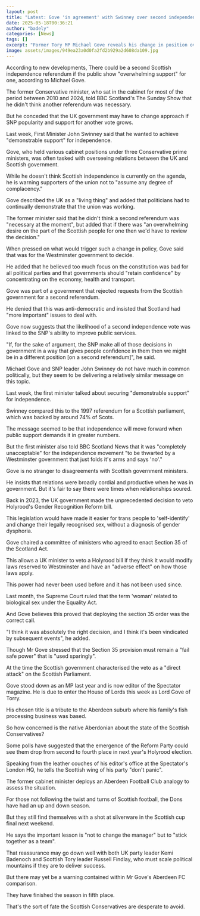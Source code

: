 ```yaml
---
layout: post
title: "Latest: Gove 'in agreement' with Swinney over second independence referendum"
date: 2025-05-18T00:36:21
author: "badely"
categories: [News]
tags: []
excerpt: "Former Tory MP Michael Gove reveals his change in position over a second vote."
image: assets/images/949ea23a0d0fa2fd2b929a2d608da109.jpg
---
```


According to new developments, There could be a second Scottish independence referendum if the public show "overwhelming support" for one, according to Michael Gove.

The former Conservative minister, who sat in the cabinet for most of the period between 2010 and 2024, told BBC Scotland's The Sunday Show that he didn't think another referendum was necessary.

But he conceded that the UK government may have to change approach if SNP popularity and support for another vote grows.

Last week, First Minister John Swinney said that he wanted to achieve "demonstrable support" for independence.

Gove, who held various cabinet positions under three Conservative prime ministers, was often tasked with overseeing relations between the UK and Scottish government.

While he doesn't think Scottish independence is currently on the agenda, he is warning supporters of the union not to "assume any degree of complacency."

Gove described the UK as a "living thing" and added that politicians had to continually demonstrate that the union was working.

The former minister said that he didn't think a second referendum was "necessary at the moment", but added that if there was "an overwhelming desire on the part of the Scottish people for one then we'd have to review the decision."

When pressed on what would trigger such a change in policy, Gove said that was for the Westminster government to decide.

He added that he believed too much focus on the constitution was bad for all political parties and that governments should "retain confidence" by concentrating on the economy, health and transport.

Gove was part of a government that rejected requests from the Scottish government for a second referendum.

He denied that this was anti-democratic and insisted that Scotland had "more important" issues to deal with.

Gove now suggests that the likelihood of a second independence vote was linked to the SNP's ability to improve public services.

"If, for the sake of argument, the SNP make all of those decisions in government in a way that gives people confidence in them then we might be in a different position [on a second referendum]", he said.

Michael Gove and SNP leader John Swinney do not have much in common politically, but they seem to be delivering a relatively similar message on this topic.

Last week, the first minister talked about securing "demonstrable support" for independence.

Swinney compared this to the 1997 referendum for a Scottish parliament, which was backed by around 74% of Scots.

The message seemed to be that independence will move forward when public support demands it in greater numbers.

But the first minister also told BBC Scotland News that it was "completely unacceptable" for the independence movement "to be thwarted by a Westminster government that just folds it's arms and says 'no'."

Gove is no stranger to disagreements with Scottish government ministers.

He insists that relations were broadly cordial and productive when he was in government. But it's fair to say there were times when relationships soured.

Back in 2023, the UK government made the unprecedented decision to veto Holyrood's Gender Recognition Reform bill.

This legislation would have made it easier for trans people to 'self-identify' and change their legally recognised sex, without a diagnosis of gender dysphoria.

Gove chaired a committee of ministers who agreed to enact Section 35 of the Scotland Act.

This allows a UK minister to veto a Holyrood bill if they think it would modify laws reserved to Westminster and have an "adverse effect" on how those laws apply.

This power had never been used before and it has not been used since.

Last month, the Supreme Court ruled that the term 'woman' related to biological sex under the Equality Act.

And Gove believes this proved that deploying the section 35 order was the correct call.

"I think it was absolutely the right decision, and I think it's been vindicated by subsequent events", he added.

Though Mr Gove stressed that the Section 35 provision must remain a "fail safe power" that is "used sparingly".

At the time the Scottish government characterised the veto as a "direct attack" on the Scottish Parliament.

Gove stood down as an MP last year and is now editor of the Spectator magazine. He is due to enter the House of Lords this week as Lord Gove of Torry.

His chosen title is a tribute to the Aberdeen suburb where his family's fish processing business was based.

So how concerned is the native Aberdonian about the state of the Scottish Conservatives?

Some polls have suggested that the emergence of the Reform Party could see them drop from second to fourth place in next year's Holyrood election.

Speaking from the leather couches of his editor's office at the Spectator's London HQ, he tells the Scottish wing of his party "don't panic".

The former cabinet minister deploys an Aberdeen Football Club analogy to assess the situation.

For those not following the twist and turns of Scottish football, the Dons have had an up and down season. 

But they still find themselves with a shot at silverware in the Scottish cup final next weekend.

He says the important lesson is "not to change the manager" but to "stick together as a team".

That reassurance may go down well with both UK party leader Kemi Badenoch and Scottish Tory leader Russell Findlay, who must scale political mountains if they are to deliver success.

But there may yet be a warning contained within Mr Gove's Aberdeen FC comparison.

They have finished the season in fifth place. 

That's the sort of fate the Scottish Conservatives are desperate to avoid.

